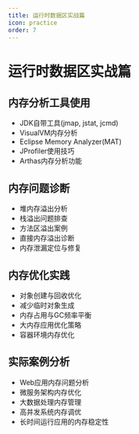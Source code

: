 ```yaml
---
title: 运行时数据区实战篇
icon: practice
order: 7
---
```


# 运行时数据区实战篇

## 内存分析工具使用

- JDK自带工具(jmap, jstat, jcmd)
- VisualVM内存分析
- Eclipse Memory Analyzer(MAT)
- JProfiler使用技巧
- Arthas内存分析功能

## 内存问题诊断

- 堆内存溢出分析
- 栈溢出问题排查
- 方法区溢出案例
- 直接内存溢出诊断
- 内存泄漏定位与修复

## 内存优化实践

- 对象创建与回收优化
- 减少临时对象生成
- 内存占用与GC频率平衡
- 大内存应用优化策略
- 容器环境内存优化

## 实际案例分析

- Web应用内存问题分析
- 微服务架构内存优化
- 大数据处理内存管理
- 高并发系统内存调优
- 长时间运行应用的内存稳定性
